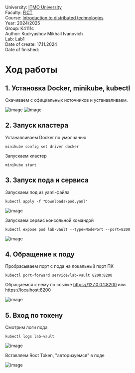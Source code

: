 University: [ITMO University](https://itmo.ru/ru/)  
Faculty: [FICT](https://fict.itmo.ru)  
Course: [Introduction to distributed technologies](https://github.com/itmo-ict-faculty/introduction-to-distributed-technologies)  
Year: 2024/2025  
Group: K4111c  
Author: Kudryashov Mikhail Ivanovich  
Lab: Lab1  
Date of create: 17.11.2024  
Date of finished:   

# Ход работы

## 1. Установка Docker, minikube, kubectl

Скачиваем с официальных источников и устанавливаем.

![image](https://github.com/user-attachments/assets/ec75e873-f49a-4116-a60b-c40b9a29eee9)
![image](https://github.com/user-attachments/assets/c2b7ff6d-f45b-4031-b6b2-e8ebda059aec)

## 2. Запуск кластера

Устанавливаем Docker по умолчанию
```
minikube config set driver docker
```
Запускаем кластер
```
minikube start
```


## 3. Запуск пода и сервиса

Запускаем под из yaml-файла
```
kubectl apply -f "Downloads\pod.yaml"
```

![image](https://github.com/user-attachments/assets/2ab0ef3c-b76a-4ed2-b4f1-4ec3ed7837a3)


Запускаем сервис консольной командой
```
kubectl expose pod lab-vault --type=NodePort --port=8200
```

![image](https://github.com/user-attachments/assets/b4b8a09c-2df1-4be2-9090-0fe40b8f54ae)


## 4. Обращение к поду

Пробрасываем порт с пода на локальный порт ПК
```
kubectl port-forward service/lab-vault 8200:8200
```

Обращаемся к нему по ссылке
https://127.0.0.1:8200
или 
https://localhost:8200

![image](https://github.com/user-attachments/assets/38afb1ff-8e7e-4c1d-b8ac-97cb4cf87a10)

## 5. Вход по токену

Смотрим логи пода 
```
kubectl logs lab-vault
```

![image](https://github.com/user-attachments/assets/02d2568d-bbfd-4b3d-91b5-0bcd2c9f5090)

Вставляем Root Token, "авторизуемся" в поде

![image](https://github.com/user-attachments/assets/8021b542-1284-4ec1-9fcc-f4be9f20b1a0)



